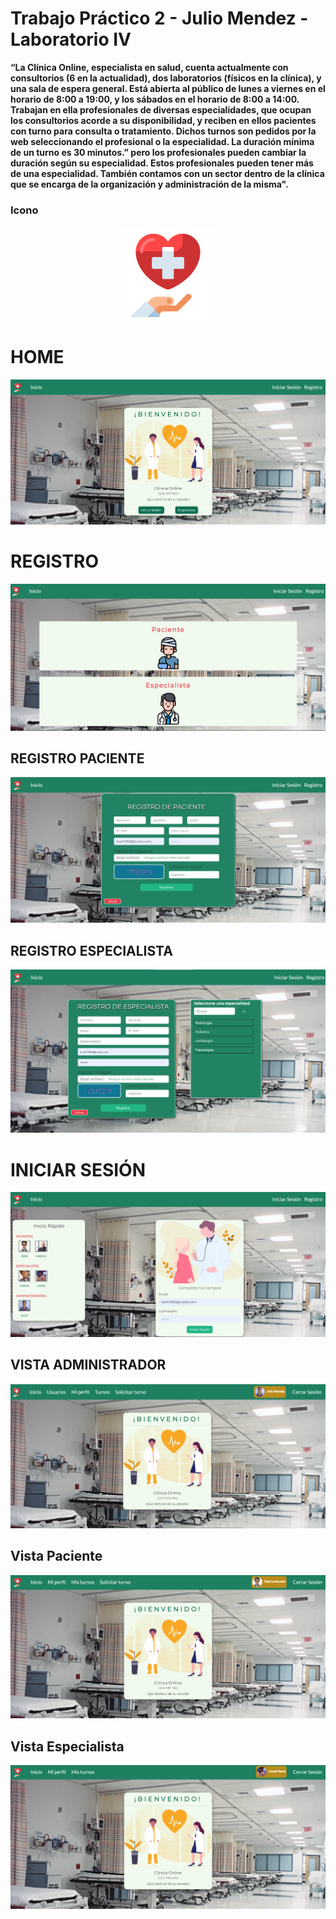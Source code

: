 # Trabajo Práctico 2 - Julio Mendez - Laboratorio IV



**“La Clínica Online, especialista en salud, cuenta actualmente con consultorios (6 en la actualidad),
dos laboratorios (físicos en la clínica), y una sala de espera general. Está abierta al público de lunes a
viernes en el horario de 8:00 a 19:00, y los sábados en el horario de 8:00 a 14:00.
Trabajan en ella profesionales de diversas especialidades, que ocupan los consultorios acorde a su
disponibilidad, y reciben en ellos pacientes con turno para consulta o tratamiento. Dichos turnos son
pedidos por la web seleccionando el profesional o la especialidad. La duración mínima de un turno es
30 minutos.” pero los profesionales pueden cambiar la duración según su especialidad. Estos
profesionales pueden tener más de una especialidad.
También contamos con un sector dentro de la clínica que se encarga de la organización y
administración de la misma".**

### Icono

<p align="center">
  <img src="src/assets/favicon.png" width="150" height="150">
</p>

# HOME


<p align="center">
  <img src="/resources/home.png">
</p>

# REGISTRO


<p align="center">
  <img src="/resources/registro.png">
</p>

## REGISTRO PACIENTE


<p align="center">
  <img src="/resources/registroPaciente.png">
</p>

## REGISTRO ESPECIALISTA


<p align="center">
  <img src="/resources/registroEspecialista.png">
</p>

# INICIAR SESIÓN


<p align="center">
  <img src="/resources/login.png">
</p>

## VISTA ADMINISTRADOR


<p align="center">
  <img src="/resources/vistaAdmin.png">
</p>

## Vista Paciente


<p align="center">
  <img src="/resources/vistaPaciente.png">
</p>

## Vista Especialista


<p align="center">
  <img src="/resources/vistaEspecialista.png">
</p>
